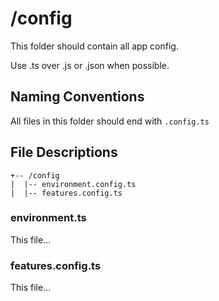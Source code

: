 # /config

This folder should contain all app config.

Use .ts over .js or .json when possible.

## Naming Conventions

All files in this folder should end with `.config.ts`

## File Descriptions
```
+-- /config
|  |-- environment.config.ts
|  |-- features.config.ts
```

### environment.ts

This file...

### features.config.ts

This file...

